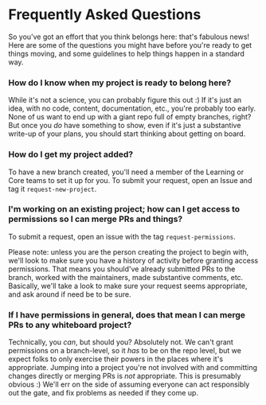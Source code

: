 # Frequently Asked Questions

So you've got an effort that you think belongs here: that's fabulous news! Here are some of the questions you might have before you're ready to get things moving, and some guidelines to help things happen in a standard way.

### How do I know when my project is ready to belong here?

While it's not a science, you can probably figure this out :) If it's just an idea, with no code, content, documentation, etc., you're probably too early. None of us want to end up with a giant repo full of empty branches, right?
But once you _do_ have something to show, even if it's just a substantive write-up of your plans, you should start thinking about getting on board. 

### How do I get my project added?

To have a new branch created, you'll need a member of the Learning or Core teams to set it up for you. To submit your request, open an Issue and tag it `request-new-project`.

### I'm working on an existing project; how can I get access to permissions so I can merge PRs and things?

To submit a request, open an issue with the tag `request-permissions`. 

Please note: unless you are the person creating the project to begin with, we'll look to make sure you have a history of activity before granting access permissions. That means you should've already submitted PRs to the branch, worked with the maintainers, made substantive comments, etc. 
Basically, we'll take a look to make sure your request seems appropriate, and ask around if need be to be sure.

### If I have permissions in general, does that mean I can merge PRs to any whiteboard project?

Technically, you _can_, but should you? Absolutely not. We can't grant permissions on a branch-level, so it _has_ to be on the repo level, but we expect folks to only exercise their powers in the places where it's appropriate. Jumping into a project you're not involved with and committing changes directly or merging PRs is _not_ appropriate. This is presumably obvious :) We'll err on the side of assuming everyone can act responsibly out the gate, and fix problems as needed if they come up.
